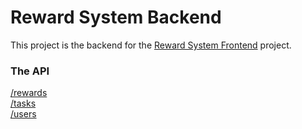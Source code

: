 # Reward System Backend

This project is the backend for the [Reward System Frontend](https://github.com/brendsimons/RewardSystem_frontend) project.

### The API
[/rewards](/docs/rewards.md)  
[/tasks](/docs/tasks.md)  
[/users](/docs/users.md)  